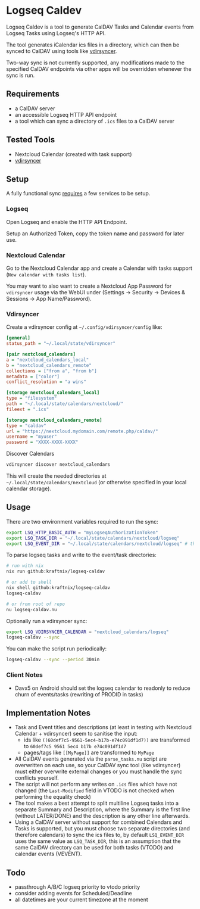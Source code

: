 # Logseq Caldev

Logseq Caldev is a tool to generate CalDAV Tasks and Calendar events from Logseq Tasks using Logseq's HTTP API.

The tool generates iCalendar ics files in a directory, which can then be synced to CalDAV using tools like [vdirsyncer](https://github.com/pimutils/vdirsyncer).

Two-way sync is not currently supported, any modifications made to the specified CalDAV endpoints via
other apps will be overridden whenever the sync is run.

## Requirements

  - a CalDAV server
  - an accessible Logseq HTTP API endpoint
  - a tool which can sync a directory of `.ics` files to a CalDAV server

## Tested Tools

  - Nextcloud Calendar (created with task support)
  - [vdirsyncer](https://github.com/pimutils/vdirsyncer)

## Setup

A fully functional sync [requires](#Requirements) a few services to be setup.

### Logseq

Open Logseq and enable the HTTP API Endpoint.

Setup an Authorized Token, copy the token name and password for later use.

### Nextcloud Calendar

Go to the Nextcloud Calendar app and create a Calendar with tasks support (`New calendar with tasks list`).

You may want to also want to create a Nextcloud App Password for `vdirsyncer` usage via the WebUI under (Settings -> Security -> Devices & Sessions -> App Name/Password).

### Vdirsyncer

Create a vdirsyncer config at `~/.config/vdirsyncer/config` like:

```ini
[general]
status_path = "~/.local/state/vdirsyncer"

[pair nextcloud_calendars]
a = "nextcloud_calendars_local"
b = "nextcloud_calendars_remote"
collections = ["from a", "from b"]
metadata = ["color"]
conflict_resolution = "a wins"

[storage nextcloud_calendars_local]
type = "filesystem"
path = "~/.local/state/calendars/nextcloud/"
fileext = ".ics"

[storage nextcloud_calendars_remote]
type = "caldav"
url = "https://nextcloud.mydomain.com/remote.php/caldav/"
username = "myuser"
password = "XXXX-XXXX-XXXX"
```

Discover Calendars
```sh
vdirsyncer discover nextcloud_calendars
```

This will create the needed directories at `~/.local/state/calendars/nextcloud` (or otherwise specified in your local calendar storage).

## Usage

There are two environment variables required to run the sync:

```sh
export LSQ_HTTP_BASIC_AUTH = "myLogseqAuthorizationToken"
export LSQ_TASK_DIR = "~/.local/state/calendars/nextcloud/logseq"
export LSQ_EVENT_DIR = "~/.local/state/calendars/nextcloud/logseq" # this is LSQ_TASK_DIR if not set
```

To parse logseq tasks and write to the event/task directories:

```sh
# run with nix
nix run github:kraftnix/logseq-caldav

# or add to shell
nix shell github:kraftnix/logseq-caldav
logseq-caldav

# or from root of repo
nu logseq-caldav.nu
```

Optionally run a vdirsyncer sync:
```sh
export LSQ_VDIRSYNCER_CALENDAR = "nextcloud_calendars/logseq"
logseq-caldav --sync
```

You can make the script run periodically:
```sh
logseq-caldav --sync --period 30min
```

### Client Notes

- Davx5 on Android should set the logseq calendar to readonly to reduce churn of events/tasks (rewriting of PRODID in tasks)

## Implementation Notes

- Task and Event titles and descriptions (at least in testing with Nextcloud Calendar + vdirsyncer) seem to sanitise the input:
  - ids like `((60def7c5-9561-5ec4-b17b-e74c091df1d7))` are transformed to `60def7c5 9561 5ec4 b17b e74c091df1d7`
  - pages/tags like `[[MyPage]]` are transformed to `MyPage`
- All CalDAV events generated via the `parse_tasks.nu` script are overwritten on each use, so your CalDAV sync tool (like vdirsyncer)
  must either overwrite external changes or you must handle the sync conflicts yourself.
- The script will not perform any writes on `.ics` files which have not changed (the `Last-Modified` field in VTODO is not checked when performing the equality check)
- The tool makes a best attempt to split multiline Logseq tasks into a separate Summary and Description, where the Summary is the first line (without LATER/DONE)
  and the description is any other line afterwards.
- Using a CalDAV server without support for combined Calendars and Tasks is supported, but you must choose two separate directories
  (and therefore calendars) to sync the ics files to, by default `LSQ_EVENT_DIR` uses the same value as `LSQ_TASK_DIR`,
  this is an assumption that the same CalDAV directory can be used for both tasks (VTODO) and calendar events (VEVENT).


## Todo

  - passthrough A/B/C logseq priority to vtodo priority
  - consider adding events for Scheduled/Deadline
  - all datetimes are your current timezone at the moment
